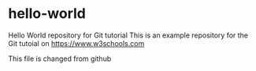 # hello-world

Hello World repository for Git tutorial
This is an example repository for the Git tutoial on https://www.w3schools.com

This file is changed from github
